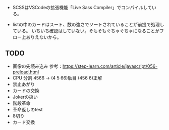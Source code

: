 
- SCSSはVSCodeの拡張機能「Live Sass Compiler」でコンパイルしている。

- listの中のカードはスート、数の強さでソートされていることが前提で処理している。
いちいち確認はしていない。そもそもぐちゃぐちゃになることがフロー上ありえないから。

## TODO

- 画像の先読み込み 参考：https://step-learn.com/article/javascript/056-preload.html
- CPU 分割 4566 → (4 5 66)駄目 (456 6)正解
- 禁止あがり
- カードの交換
- Jokerの扱い
- 階段革命
- 革命返しのtest
- 8切り
- カード交換
